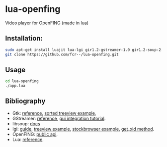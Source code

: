# lua-openfing
Video player for OpenFING (made in lua)

## Installation:
```sh
sudo apt-get install luajit lua-lgi gir1.2-gstreamer-1.0 gir1.2-soup-2.4 gir1.2-gtk-3.0
git clone https://github.com/fcr--/lua-openfing.git
```

## Usage
```sh
cd lua-openfing
./app.lua
```

## Bibliography
* Gtk: [reference](https://developer.gnome.org/gtk3/stable/gtkobjects.html), [sorted treeview example](https://bloerg.net/2012/10/23/sorted-and-filtered-tree-view.html),
* GStreamer: [reference](https://gstreamer.freedesktop.org/data/doc/gstreamer/head/gstreamer/html/), [gui integration tutorial](https://gstreamer.freedesktop.org/documentation/tutorials/basic/toolkit-integration.html).
* libsoup: [docs](https://developer.gnome.org/libsoup/stable/libsoup-client-howto.html)
* lgi: [guide](https://github.com/pavouk/lgi/blob/master/docs/guide.md), [treeview example](https://github.com/pavouk/lgi/blob/master/samples/gtk-demo/demo-treeview-liststore.lua), [stockbrowser example](https://github.com/pavouk/lgi/blob/master/samples/gtk-demo/demo-stockbrowser.lua), [get_xid method](https://github.com/pavouk/lgi/issues/6#issuecomment-5302793).
* OpenFING: [public api](https://open.fing.edu.uy/data/).
* Lua: [reference](https://www.lua.org/manual/5.1/manual.html).
